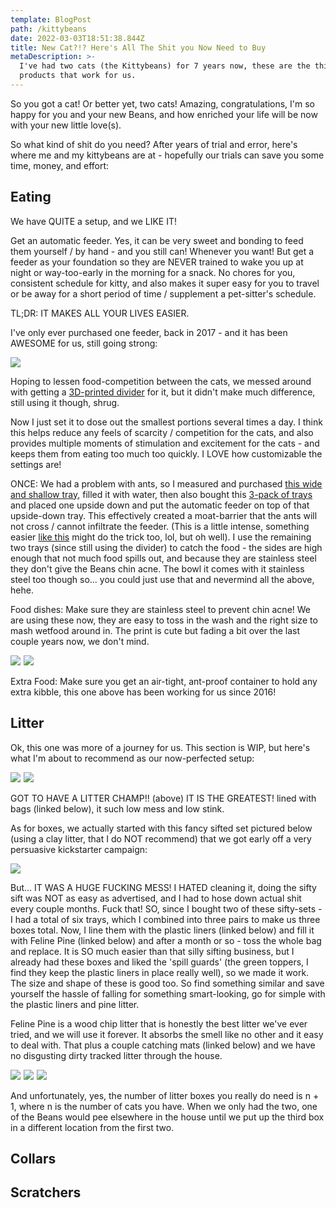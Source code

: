 ```yaml
---
template: BlogPost
path: /kittybeans
date: 2022-03-03T18:51:38.844Z
title: New Cat?!? Here's All The Shit you Now Need to Buy
metaDescription: >-
  I've had two cats (the Kittybeans) for 7 years now, these are the things and
  products that work for us.
---
```

So you got a cat! Or better yet, two cats! Amazing, congratulations, I'm so happy for you and your new Beans, and how enriched your life will be now with your new little love(s). 

So what kind of shit do you need? After years of trial and error, here's where me and my kittybeans are at - hopefully our trials can save you some time, money, and effort: 

## Eating

We have QUITE a setup, and we LIKE IT!

Get an automatic feeder. Yes, it can be very sweet and bonding to feed them yourself / by hand - and you still can! Whenever you want! But get a feeder as your foundation so they are NEVER trained to wake you up at night or way-too-early in the morning for a snack. No chores for you, consistent schedule for kitty, and also makes it super easy for you to travel or be away for a short period of time / supplement a pet-sitter's schedule. 

TL;DR: IT MAKES ALL YOUR LIVES EASIER. 

I've only ever purchased one feeder, back in 2017 - and it has been AWESOME for us, still going strong: 

<a href="https://www.amazon.com/gp/product/B00VIXRB6O?ie=UTF8&psc=1&linkCode=li3&tag=tblogfyi22-20&linkId=b6f040c7d5391decada43eb80dadf6b4&language=en_US&ref_=as_li_ss_il" target="_blank"><img border="0" src="//ws-na.amazon-adsystem.com/widgets/q?_encoding=UTF8&ASIN=B00VIXRB6O&Format=_SL250_&ID=AsinImage&MarketPlace=US&ServiceVersion=20070822&WS=1&tag=tblogfyi22-20&language=en_US" ></a><img src="https://ir-na.amazon-adsystem.com/e/ir?t=tblogfyi22-20&language=en_US&l=li3&o=1&a=B00VIXRB6O" width="1" height="1" border="0" alt="" style="border:none !important; margin:0px !important;" />

Hoping to lessen food-competition between the cats, we messed around with getting a [3D-printed divider](https://amzn.to/3CjwAos) for it, but it didn't make much difference, still using it though, shrug.

Now I just set it to dose out the smallest portions several times a day. I think this helps reduce any feels of scarcity / competition for the cats, and also provides multiple moments of stimulation and excitement for the cats - and keeps them from eating too much too quickly. I LOVE how customizable the settings are! 

ONCE: We had a problem with ants, so I measured and purchased [this wide and shallow tray](https://amzn.to/3HHlieF), filled it with water, then also bought this [3-pack of trays](https://amzn.to/3Mlp5ll) and placed one upside down and put the automatic feeder on top of that upside-down tray. This effectively created a moat-barrier that the ants will not cross / cannot infiltrate the feeder. (This is a little intense, something easier [like this](https://amzn.to/3Kf43mB) might do the trick too, lol, but oh well). I use the remaining two trays (since still using the divider) to catch the food - the sides are high enough that not much food spills out, and because they are stainless steel they don't give the Beans chin acne. The bowl it comes with it stainless steel too though so... you could just use that and nevermind all the above, hehe.

Food dishes: Make sure they are stainless steel to prevent chin acne! We are using these now, they are easy to toss in the wash and the right size to mash wetfood around in. The print is cute but fading a bit over the last couple years now, we don't mind. 

<a href="https://www.amazon.com/gp/product/B08MZQX8GL?ie=UTF8&psc=1&linkCode=li1&tag=tblogfyi22-20&linkId=16c7042749da20f1186ecee3504d73df&language=en_US&ref_=as_li_ss_il" target="_blank"><img border="0" src="//ws-na.amazon-adsystem.com/widgets/q?_encoding=UTF8&ASIN=B08MZQX8GL&Format=_SL110_&ID=AsinImage&MarketPlace=US&ServiceVersion=20070822&WS=1&tag=tblogfyi22-20&language=en_US" ></a><img src="https://ir-na.amazon-adsystem.com/e/ir?t=tblogfyi22-20&language=en_US&l=li1&o=1&a=B08MZQX8GL" width="1" height="1" border="0" alt="" style="border:none !important; margin:0px !important;" />      <a href="https://www.amazon.com/gp/product/B007RBB662?ie=UTF8&psc=1&linkCode=li1&tag=tblogfyi22-20&linkId=81bdf5dd73a6d91bf1b87be18dbfab0b&language=en_US&ref_=as_li_ss_il" target="_blank"><img border="0" src="//ws-na.amazon-adsystem.com/widgets/q?_encoding=UTF8&ASIN=B007RBB662&Format=_SL110_&ID=AsinImage&MarketPlace=US&ServiceVersion=20070822&WS=1&tag=tblogfyi22-20&language=en_US" ></a><img src="https://ir-na.amazon-adsystem.com/e/ir?t=tblogfyi22-20&language=en_US&l=li1&o=1&a=B007RBB662" width="1" height="1" border="0" alt="" style="border:none !important; margin:0px !important;" />

Extra Food: Make sure you get an air-tight, ant-proof container to hold any extra kibble, this one above has been working for us since 2016! 



## Litter

Ok, this one was more of a journey for us. This section is WIP, but here's what I'm about to recommend as our now-perfected setup: 

<a href="https://www.amazon.com/gp/product/B001N3JEPK?ie=UTF8&psc=1&linkCode=li3&tag=tblogfyi22-20&linkId=74ae10eaf6d5facd2d88358ed7b2fe3f&language=en_US&ref_=as_li_ss_il" target="_blank"><img border="0" src="//ws-na.amazon-adsystem.com/widgets/q?_encoding=UTF8&ASIN=B001N3JEPK&Format=_SL250_&ID=AsinImage&MarketPlace=US&ServiceVersion=20070822&WS=1&tag=tblogfyi22-20&language=en_US" ></a><img src="https://ir-na.amazon-adsystem.com/e/ir?t=tblogfyi22-20&language=en_US&l=li3&o=1&a=B001N3JEPK" width="1" height="1" border="0" alt="" style="border:none !important; margin:0px !important;" /> <a href="https://www.amazon.com/gp/product/B001Q9EHIU?ie=UTF8&psc=1&linkCode=li2&tag=tblogfyi22-20&linkId=4bae77eebbaa9ad9e8bb46e104508537&language=en_US&ref_=as_li_ss_il" target="_blank"><img border="0" src="//ws-na.amazon-adsystem.com/widgets/q?_encoding=UTF8&ASIN=B001Q9EHIU&Format=_SL160_&ID=AsinImage&MarketPlace=US&ServiceVersion=20070822&WS=1&tag=tblogfyi22-20&language=en_US" ></a><img src="https://ir-na.amazon-adsystem.com/e/ir?t=tblogfyi22-20&language=en_US&l=li2&o=1&a=B001Q9EHIU" width="1" height="1" border="0" alt="" style="border:none !important; margin:0px !important;" />  



GOT TO HAVE A LITTER CHAMP!! (above) IT IS THE GREATEST! lined with bags (linked below), it such low mess and low stink.

As for boxes, we actually started with this fancy sifted set pictured below (using a clay litter, that I do NOT recommend) that we got early off a very persuasive kickstarter campaign:

<a href="https://www.amazon.com/Luuup-Litter-Box-Non-Stick-High-Sided/dp/B072FK9V1R?crid=FK75U2KI5KZP&keywords=sifting+litter+box&qid=1646336505&s=pet-supplies&sprefix=sifting+litter+box%2Cpets%2C130&sr=1-5&linkCode=li2&tag=tblogfyi22-20&linkId=32a4dbaf592bd232b5b5a2cbe91eaf7d&language=en_US&ref_=as_li_ss_il" target="_blank"><img border="0" src="//ws-na.amazon-adsystem.com/widgets/q?_encoding=UTF8&ASIN=B072FK9V1R&Format=_SL160_&ID=AsinImage&MarketPlace=US&ServiceVersion=20070822&WS=1&tag=tblogfyi22-20&language=en_US" ></a><img src="https://ir-na.amazon-adsystem.com/e/ir?t=tblogfyi22-20&language=en_US&l=li2&o=1&a=B072FK9V1R" width="1" height="1" border="0" alt="" style="border:none !important; margin:0px !important;" />

But... IT WAS A HUGE FUCKING MESS! I HATED cleaning it, doing the sifty sift was NOT as easy as advertised, and I had to hose down actual shit every couple months. Fuck that! SO, since I bought two of these sifty-sets - I had a total of six trays, which I combined into three pairs to make us three boxes total. Now, I line them with the plastic liners (linked below) and fill it with Feline Pine (linked below) and after a month or so - toss the whole bag and replace. It is SO much easier than that silly sifting business, but I already had these boxes and liked the 'spill guards' (the green toppers, I find they keep the plastic liners in place really well), so we made it work. The size and shape of these is good too. So find something similar and save yourself the hassle of falling for something smart-looking, go for simple with the plastic liners and pine litter.  

Feline Pine is a wood chip litter that is honestly the best litter we've ever tried, and we will use it forever. It absorbs the smell like no other and it easy to deal with. That plus a couple  catching mats (linked below)  and we have no disgusting dirty tracked litter through the house. 

 <a href="https://www.amazon.com/gp/product/B01DUZZ5IS?ie=UTF8&psc=1&linkCode=li2&tag=tblogfyi22-20&linkId=b24da868df116eba1212872c9eacb9b0&language=en_US&ref_=as_li_ss_il" target="_blank"><img border="0" src="//ws-na.amazon-adsystem.com/widgets/q?_encoding=UTF8&ASIN=B01DUZZ5IS&Format=_SL160_&ID=AsinImage&MarketPlace=US&ServiceVersion=20070822&WS=1&tag=tblogfyi22-20&language=en_US" ></a><img src="https://ir-na.amazon-adsystem.com/e/ir?t=tblogfyi22-20&language=en_US&l=li2&o=1&a=B01DUZZ5IS" width="1" height="1" border="0" alt="" style="border:none !important; margin:0px !important;" /> <a href="https://www.amazon.com/gp/product/B07NPHGL79?ie=UTF8&psc=1&linkCode=li2&tag=tblogfyi22-20&linkId=fd8f8956b70ea5bc55cdbe74a8f6a777&language=en_US&ref_=as_li_ss_il" target="_blank"><img border="0" src="//ws-na.amazon-adsystem.com/widgets/q?_encoding=UTF8&ASIN=B07NPHGL79&Format=_SL160_&ID=AsinImage&MarketPlace=US&ServiceVersion=20070822&WS=1&tag=tblogfyi22-20&language=en_US" ></a><img src="https://ir-na.amazon-adsystem.com/e/ir?t=tblogfyi22-20&language=en_US&l=li2&o=1&a=B07NPHGL79" width="1" height="1" border="0" alt="" style="border:none !important; margin:0px !important;" />  <a href="https://www.amazon.com/gp/product/B07R9K77C6?ie=UTF8&psc=1&linkCode=li2&tag=tblogfyi22-20&linkId=36e96d3bfe56e2cbd4006743adc25ea1&language=en_US&ref_=as_li_ss_il" target="_blank"><img border="0" src="//ws-na.amazon-adsystem.com/widgets/q?_encoding=UTF8&ASIN=B07R9K77C6&Format=_SL160_&ID=AsinImage&MarketPlace=US&ServiceVersion=20070822&WS=1&tag=tblogfyi22-20&language=en_US" ></a><img src="https://ir-na.amazon-adsystem.com/e/ir?t=tblogfyi22-20&language=en_US&l=li2&o=1&a=B07R9K77C6" width="1" height="1" border="0" alt="" style="border:none !important; margin:0px !important;" />



And unfortunately, yes, the number of litter boxes you really do need is n + 1, where n is the number of cats you have. When we only had the two, one of the Beans would pee elsewhere in the house until we put up the third box in a different location from the first two.



## Collars

## Scratchers
